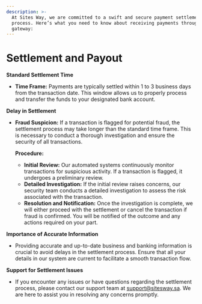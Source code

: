 ```yaml
---
description: >-
  At Sites Way, we are committed to a swift and secure payment settlement
  process. Here’s what you need to know about receiving payments through our
  gateway:
---
```


# Settlement and Payout

**Standard Settlement Time**

* **Time Frame:** Payments are typically settled within 1 to 3 business days from the transaction date. This window allows us to properly process and transfer the funds to your designated bank account.

**Delay in Settlement**

*   **Fraud Suspicion:** If a transaction is flagged for potential fraud, the settlement process may take longer than the standard time frame. This is necessary to conduct a thorough investigation and ensure the security of all transactions.

    **Procedure:**

    * **Initial Review:** Our automated systems continuously monitor transactions for suspicious activity. If a transaction is flagged, it undergoes a preliminary review.
    * **Detailed Investigation:** If the initial review raises concerns, our security team conducts a detailed investigation to assess the risk associated with the transaction.
    * **Resolution and Notification:** Once the investigation is complete, we will either proceed with the settlement or cancel the transaction if fraud is confirmed. You will be notified of the outcome and any actions required on your part.

**Importance of Accurate Information**

* Providing accurate and up-to-date business and banking information is crucial to avoid delays in the settlement process. Ensure that all your details in our system are current to facilitate a smooth transaction flow.

**Support for Settlement Issues**

* If you encounter any issues or have questions regarding the settlement process, please contact our support team at support@sitesway.sa. We are here to assist you in resolving any concerns promptly.
